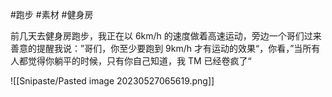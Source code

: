 #跑步 #素材 #健身房

前几天去健身房跑步，我正在以 6km/h 的速度做着高速运动，旁边一个哥们过来善意的提醒我说：”哥们，你至少要跑到 9km/h 才有运动的效果“，你看，”当所有人都觉得你躺平的时候，只有你自己知道，我 TM 已经卷疯了“

![[Snipaste/Pasted image 20230527065619.png]]
